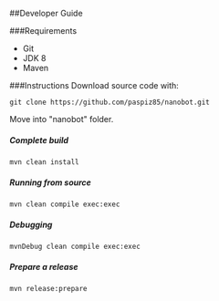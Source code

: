 ##Developer Guide

###Requirements
* Git
* JDK 8
* Maven

###Instructions
Download source code with:
```
git clone https://github.com/paspiz85/nanobot.git
```
Move into "nanobot" folder.

##### Complete build
```
mvn clean install
```

##### Running from source
```
mvn clean compile exec:exec
```

##### Debugging
```
mvnDebug clean compile exec:exec
```

##### Prepare a release
```
mvn release:prepare
```
